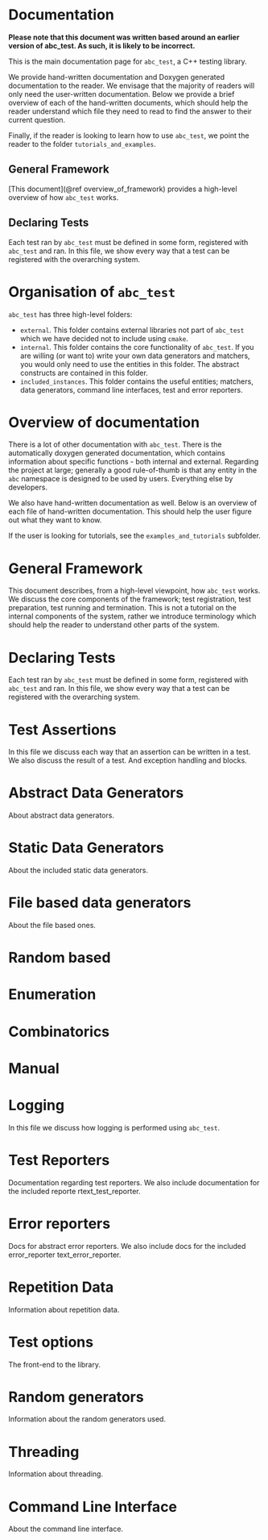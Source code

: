 # Documentation

**Please note that this document was written based around an earlier version of abc_test. As such, it is likely to be incorrect.**

This is the main documentation page for `abc_test`, a C++ testing library.

We provide hand-written documentation and Doxygen generated documentation to the reader. We envisage that the majority of readers will only need the user-written documentation. Below we provide a brief overview of each of the hand-written documents, which should help the reader understand which file they need to read to find the answer to their current question.

Finally, if the reader is looking to learn how to use `abc_test`, we point the reader to the folder `tutorials_and_examples`.

## General Framework
[This document](@ref overview_of_framework) provides a high-level overview of how `abc_test` works.

## Declaring Tests
Each test ran by `abc_test` must be defined in some form, registered with `abc_test` and ran. In this file, we show every way that a test can be registered with the overarching system.

# Organisation of `abc_test`

`abc_test` has three high-level folders:

- `external`. This folder contains external libraries not part of `abc_test` which we have decided not to include using `cmake`.
- `internal`. This folder contains the core functionality of `abc_test`. If you are willing (or want to) write your own data generators and matchers, you would only need to use the entities in this folder. The abstract constructs are contained in this folder.
- `included_instances`. This folder contains the useful entities; matchers, data generators, command line interfaces, test and error reporters.

# Overview of documentation

There is a lot of other documentation with `abc_test`. There is the automatically doxygen generated documentation, which contains information about specific functions - both internal and external. Regarding the project at large; generally a good rule-of-thumb is that any entity in the `abc` namespace is designed to be used by users. Everything else by developers.

We also have hand-written documentation as well. Below is an overview of each file of hand-written documentation. This should help the user figure out what they want to know. 

If the user is looking for tutorials, see the `examples_and_tutorials` subfolder.

# General Framework

This document describes, from a high-level viewpoint, how `abc_test` works. We discuss the core components of the framework; test registration, test preparation, test running and termination. This is not a tutorial on the internal components of the system, rather we introduce terminology which should help the reader to understand other parts of the system.

# Declaring Tests

Each test ran by `abc_test` must be defined in some form, registered with `abc_test` and ran. In this file, we show every way that a test can be registered with the overarching system.

# Test Assertions

In this file we discuss each way that an assertion can be written in a test. We also discuss the result of a test. And exception handling and blocks.

# Abstract Data Generators

About abstract data generators.

# Static Data Generators

About the included static data generators.

# File based data generators

About the file based ones.

# Random based

# Enumeration

# Combinatorics

# Manual

# Logging

In this file we discuss how logging is performed using `abc_test`.

# Test Reporters

Documentation regarding test reporters. We also include documentation for the included reporte rtext_test_reporter.

# Error reporters
Docs for abstract error reporters. We also include docs for the included error_reporter text_error_reporter.

# Repetition Data

Information about repetition data.

# Test options

The front-end to the library.

# Random generators

Information about the random generators used.

# Threading

Information about threading.

# Command Line Interface

About the command line interface.

